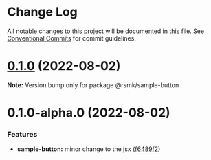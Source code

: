 # Change Log

All notable changes to this project will be documented in this file.
See [Conventional Commits](https://conventionalcommits.org) for commit guidelines.

# [0.1.0](https://github.com/RSMuthu/Monorepo-Template/compare/@rsmk/sample-button@0.1.0-alpha.0...@rsmk/sample-button@0.1.0) (2022-08-02)

**Note:** Version bump only for package @rsmk/sample-button





# 0.1.0-alpha.0 (2022-08-02)


### Features

* **sample-button:** minor change to the jsx ([f6489f2](https://github.com/RSMuthu/Monorepo-Template/commit/f6489f243c605dd520f26c9aaa50275e7e8cd9bc))
